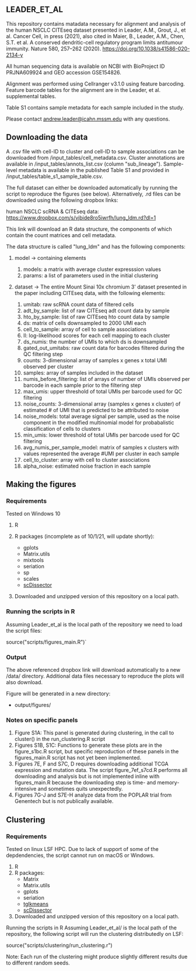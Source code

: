## LEADER_ET_AL

This repository contains matadata necessary for alignment and analysis of the human NSCLC CITEseq dataset presented in Leader, A.M., Grout, J., et al. Cancer Cell, in press (2021), also cited in Maier, B., Leader, A.M., Chen, S.T. et al. A conserved dendritic-cell regulatory program limits antitumour immunity. Nature 580, 257–262 (2020). https://doi.org/10.1038/s41586-020-2134-y

All human sequencing data is available on NCBI with BioProject ID PRJNA609924 and GEO accession GSE154826.

Alignment was performed using Cellranger v3.1.0 using feature barcoding. Feature barcode tables for the alignment are in the Leader, et al. supplemental tables.

Table S1 contains sample metadata for each sample included in the study.

Please contact andrew.leader@icahn.mssm.edu with any questions.

## Downloading the data

A .csv file with cell-ID to cluster and cell-ID to sample associations can be downloaded from /input_tables/cell_metadata.csv.
Cluster annotations are available in /input_tables/annots_list.csv (column "sub_lineage").
Sample-level metadata is available in the published Table S1 and provided in /input_tables/table_s1_sample_table.csv.

The full dataset can either be downloaded automatically by running the script to reproduce the figures (see below).
Alternatively, .rd files can be downloaded using the following dropbox links:

human NSCLC scRNA & CITEseq data: https://www.dropbox.com/s/vjbide8ro5iwrfh/lung_ldm.rd?dl=1

This link will download an R data structure, the components of which contain the count matrices and cell metadata.

The data structure is called "lung_ldm" and has the following components:

1. model -> containing elements 
	1. models: a matrix with average cluster expresssion values
	2. params: a list of parameters used in the initial clustering

2. dataset -> The entire Mount Sinai 10x chromium 3' dataset presented in the paper including CITEseq data, with the following elements:
	1. umitab: raw scRNA count data of filtered cells
	2. adt_by_sample: list of raw CITEseq adt count data by sample
	3. hto_by_sample: list of raw CITEseq hto count data by sample
	4. ds: matrix of cells downsampled to 2000 UMI each
	5. cell_to_sample: array of cell to sample associations
	6. ll: log-likelihood scores for each cell mapping to each cluster
	7. ds_numis: the number of UMIs to which ds is downsampled
	8. gated_out_umitabs: raw count data for barcodes filtered during the QC filtering step
	9. counts: 3-dimensional array of samples x genes x total UMI observed per cluster
	10. samples: array of samples included in the dataset
	11. numis_before_filtering: list of arrays of number of UMIs observed per barcode in each sample prior to the filtering step
	12. max_umis: upper threshold of total UMIs per barcode used for QC filtering
	13. noise_counts: 3-dimensional array (samples x genes x cluster) of estimated # of UMI that is predicted to be attributed to noise
	14. noise_models: total average signal per sample, used as the noise component in the modified multinomial model for probabalistic classification of cells to clusters
	15. min_umis: lower threshold of total UMIs per barcode used for QC filtering
	16. avg_numis_per_sample_model: matrix of samples x clusters with values represented the average #UMI per cluster in each sample
	17. cell_to_cluster: array with cell to cluster associations
	18. alpha_noise: estimated noise fraction in each sample

## Making the figures
### Requirements

Tested on Windows 10

1. R
2. R packages (incomplete as of 10/1/21, will update shortly): 
	- gplots
	- Matrix.utils
	- mixtools
	- seriation
	- sp
	- scales
	- [scDissector](https://github.com/effiken/scDissector)

3. Downloaded and unzipped version of this repository  on a local path.

### Running the scripts in R

Assuming Leader_et_al is the local path of the repository we need to load the script files:

source("scripts/figures_main.R")`

### Output

The above referenced dropbox link will download automatically to a new /data/ directory.
Additional data files necessary to reproduce the plots will also download.

Figure will be generated in a new directory:
  - output/figures/

### Notes on specific panels
1. Figure S1A: This panel is generated during clustering, in the call to cluster() in the run_clustering.R script
2. Figures S1B, S1C: Functions to generate these plots are in the figure_s1bc.R script, but specific reproduction of these panels in the figures_main.R script has not yet been implemented.
3. Figures 7E, F and S7C, D requires downloading additional TCGA expression and mutation data. The script figure_7ef_s7cd.R performs all downloading and analysis but is not implemented inline with figures_main.R because the downloading step is time- and memory-intensive and sometimes quits unexpectedly.
4. Figures 7G-J and S7E-H analyze data from the POPLAR trial from Genentech but is not publically available.

## Clustering

### Requirements

Tested on linux LSF HPC. Due to lack of support of some of the depdendencies, the script cannot run on macOS or Windows.

1. R
2. R packages:
   - Matrix
   - Matrix.utils
   - gplots
   - seriation
   - [tglkmeans](https://github.com/tanaylab/tglkmeans)
   - [scDissector](https://github.com/effiken/scDissector)
3. Downloaded and unzipped version of this repository  on a local path.

Running the scripts in R
Assuming Leader_et_al/ is the local path of the repository, the following script will run the clustering distributedly on LSF:

source("scripts/clustering/run_clustering.r")

Note: Each run of the clustering might produce slightly different results due to different random seeds.
